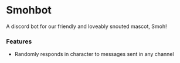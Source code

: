 # Smohbot
A discord bot for our friendly and loveably snouted mascot, Smoh!
### Features
- Randomly responds in character to messages sent in any channel